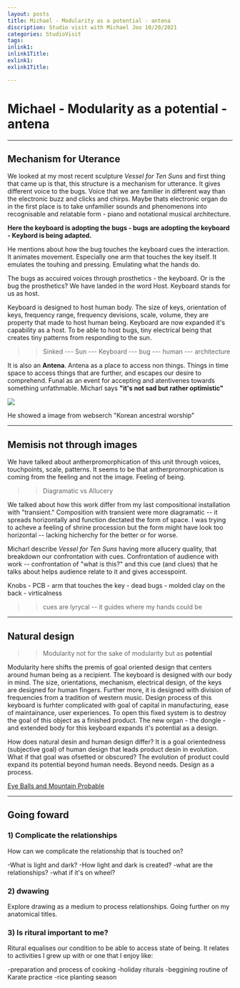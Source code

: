 ```yaml
---
layout: posts
title: Michael - Modularity as a potential - antena
discription: Studio visit with Michael Joo 10/20/2021
categories: StudioVisit
tags: 
inlink1: 
inlink1Title:
exlink1: 
exlink1Title: 

---
```



#  Michael - Modularity as a potential - antena

---

## Mechanism for Uterance

We looked at my most recent sculpture <i>Vessel for Ten Suns</i> and first thing that came up is that, this structure is a mechanism for utterance. It gives different voice to the bugs. Voice that we are familier in different way than the electronic buzz and clicks and chirps. Maybe thats electronic organ do in the first place is to take unfamilier sounds and phenomenons into recognisable and relatable form - piano and notational musical architecture.

<b>Here the keyboard is adopting the bugs - bugs are adopting the keyboard - Keybord is being adapted. </b>

He mentions about how the bug touches the keyboard cues the interaction. It animates movement. Especially one arm that touches the key itself. It emulates the touhing and pressing. Emulating what the hands do.  

The bugs as accuired voices through prosthetics - the keyboard. Or is the bug the prosthetics? We have landed in the word Host. Keyboard stands for us as host. 

Keyboard is designed to host human body. The size of keys, orientation of keys, frequency range, frequency devisions, scale, volume, they are property that made to host human being. Keyboard are now expanded it's capability as a host. To be able to host bugs, tiny electrical being that creates tiny patterns from responding to the sun. 

>> Sinked --- Sun --- Keyboard --- bug --- human --- architecture

It is also an <b>Antena</b>. Antena as a place to access non things. Things in time space to access things that are further, and escapes our desire to comprehend. Funal as an event for accepting and atentivenes towards something unfathmable. Micharl says <b>"it's not sad but rather optimistic"</b>


<div class="dataimage2">
	<img src="https://upload.wikimedia.org/wikipedia/commons/8/8d/Antenas_en_el_Castillo_de_Santa_B%C3%A1rbara%2C_Alicante%2C_Espa%C3%B1a%2C_2014-07-04%2C_DD_76.JPG">
</div>

He showed a image from webserch "Korean ancestral worship"

---

## Memisis not through images

We have talked about antherpromorphication of this unit through voices, touchpoints, scale, patterns. It seems to be that  antherpromorphication is coming from the feeling and not the image. Feeling of being. 

>> Diagramatic vs Allucery

We talked about how this work differ from my last compositional installation with "transient." Composition with transient were more diagramatic -- it spreads horizontally and function dectated the form of space. I was trying to acheve a feeling of shrine procession but the form might have look too horizontal -- lacking hicherchy for the better or for worse.

Micharl describe <i>Vessel for Ten Suns</i> having more allucery quality, that breakdown our confrontation with cues. Confrontation of audience with work -- confrontation of "what is this?" and this cue (and clues) that he talks about helps audience relate to it and gives accesspoint. 

Knobs - PCB - arm that touches the key - dead bugs - molded clay on the back - virticalness 

>> cues are lyrycal  -- it guides where my hands could be

--- 


## Natural design

>> Modularity not for the sake of modularity but as <b> potential</b> 

Modularity here shifts the premis of goal oriented design that centers around human being as a recipient. The keyboard is designed with our body in mind. The size, orientations, mechanism, electrical design, of the keys are designed for human fingers. Further more, it is designed with division of frequencies from a tradition of western music. Design process of this keyboard is furhter complicated with goal of capital in manufacturing, ease of maintainance, user experiences. To open this fixed system is to destroy the goal of this object as a finished product. The new organ - the dongle - and extended body for this keyboard expands it's potential as a design. 

How does natural desin and human design differ? It is a goal orientedness (subjective goal) of human design that leads product desin in evolution. What if that goal was ofsetted or obscured? The evolution of product could expand its potential beyond human needs. Beyond needs. Design as a process. 

[Eye Balls and Mountain Probable](http://electronicentomology.com/2021/01/22/eyeballs/)


---


## Going foward

### 1) Complicate the relationships

How can we complicate the relationship that is touched on? 

-What is light and dark? 
-How light and dark is created? 
-what are the relationships?
-what if it's on wheel?

### 2) dwawing

Explore drawing as a medium to process relationships. Going further on my anatomical titles. 


### 3) Is ritural important to me?

Ritural equalises our condition to be able to access state of being. It relates to activities I grew up with or one that I enjoy like:

-preparation and process of cooking
-holiday riturals
-beggining routine of Karate practice
-rice planting season

















